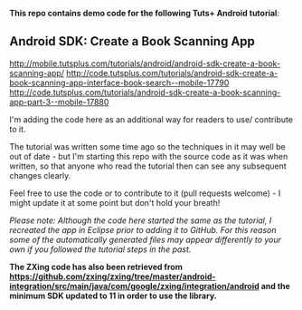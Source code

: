 __This repo contains demo code for the following Tuts+ Android tutorial__:

## Android SDK: Create a Book Scanning App
http://mobile.tutsplus.com/tutorials/android/android-sdk-create-a-book-scanning-app/
http://code.tutsplus.com/tutorials/android-sdk-create-a-book-scanning-app-interface-book-search--mobile-17790
http://code.tutsplus.com/tutorials/android-sdk-create-a-book-scanning-app-part-3--mobile-17880

I'm adding the code here as an additional way for readers to use/ contribute to it.

The tutorial was written some time ago so the techniques in it may well be out of date - but I'm starting this repo with the source code as it was when written, so that anyone who read the tutorial then can see any subsequent changes clearly.

Feel free to use the code or to contribute to it (pull requests welcome) - I might update it at some point but don't hold your breath!

_Please note: Although the code here started the same as the tutorial, I recreated the app in Eclipse prior to adding it to GitHub. For this reason some of the automatically generated files may appear differently to your own if you followed the tutorial steps in the past._

__The ZXing code has also been retrieved from https://github.com/zxing/zxing/tree/master/android-integration/src/main/java/com/google/zxing/integration/android and the minimum SDK updated to 11 in order to use the library.__
